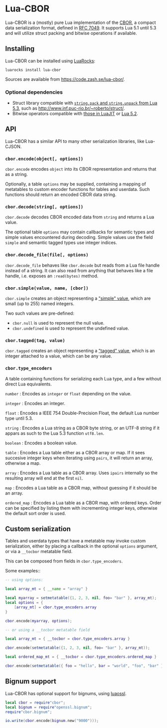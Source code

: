 Lua-CBOR
========

Lua-CBOR is a (mostly) pure Lua implementation of the
[CBOR](http://cbor.io/), a compact data serialization format,
defined in [RFC 7049](http://tools.ietf.org/html/rfc7049).
It supports Lua 5.1 until 5.3 and will utilize struct packing
and bitwise operations if available.

Installing
----------

Lua-CBOR can be installed using [LuaRocks](https://luarocks.org/):

    luarocks install lua-cbor

Sources are available from <https://code.zash.se/lua-cbor/>.

### Optional dependencies

-   Struct library compatible with [`string.pack` and `string.unpack`
    from Lua 5.3](http://www.lua.org/manual/5.3/manual.html#6.4.2), such
    as <http://www.inf.puc-rio.br/~roberto/struct/>.
-   Bitwise operators compatible with
    [those in LuaJIT](http://bitop.luajit.org/) or
    [Lua 5.2](https://luarocks.org/modules/siffiejoe/bit32).

API
---

Lua-CBOR has a similar API to many other serialization libraries, like
Lua-CJSON.

### `cbor.encode(object[, options])`

`cbor.encode` encodes `object` into its CBOR representation and returns
that as a string.

Optionally, a table `options` may be supplied, containing a mapping of
metatables to custom encoder functions for tables and userdata. Such
functions should return an encoded CBOR data string.

### `cbor.decode(string[, options])`

`cbor.decode` decodes CBOR encoded data from `string` and returns a Lua
value.

The optional table `options` may contain callbacks for semantic types
and simple values encountered during decoding. Simple values use the
field `simple` and semantic tagged types use integer indices.

### `cbor.decode_file(file[, options)`

`cbor.decode_file` behaves like `cbor.decode` but reads from a Lua file
handle instead of a string. It can also read from anything that behaves
like a file handle, i.e. exposes an `:read(bytes)` method.

### `cbor.simple(value, name, [cbor])`

`cbor.simple` creates an object representing a ["simple" value][simple],
which are small (up to 255) named integers.

Two such values are pre-defined:

* `cbor.null` is used to represent the null value.
* `cbor.undefined` is used to represent the undefined value.

[simple]: http://tools.ietf.org/html/rfc7049#section-2.3

### `cbor.tagged(tag, value)`

`cbor.tagged` creates an object representing a ["tagged" value][tagged],
which is an integer attached to a value, which can be any value.

[tagged]: http://tools.ietf.org/html/rfc7049#section-2.4

### `cbor.type_encoders`

A table containing functions for serializing each Lua type, and a few
without direct Lua equivalents.

`number`
:   Encodes as `integer` or `float` depending on the value.

`integer`
:   Encodes an integer.

`float`
:   Encodes a IEEE 754 Double-Precision Float, the default Lua number type until 5.3.

`string`
:   Encodes a Lua string as a CBOR byte string, or an UTF-8 string if it
    appars as such to the Lua 5.3 function `utf8.len`.

`boolean`
:   Encodes a boolean value.

`table`
:   Encodes a Lua table either as a CBOR array or map. If it sees
    succesive integer keys when iterating using `pairs`, it will return an array,
    otherwise a map.

`array`
:   Encodes a Lua table as a CBOR array. Uses `ipairs` internally so the
    resulting array will end at the first `nil`.

`map`
:   Encodes a Lua table as a CBOR map, without guessing if it should be an array.

`ordered_map`
:   Encodes a Lua table as a CBOR map, with ordered keys. Order can be
    specified by listing them with incrementing integer keys, otherwise
    the default sort order is used.

Custom serialization
--------------------

Tables and userdata types that have a metatable may invoke custom
serialization, either by placing a callback in the optional `options`
argument, or via a `__tocbor` metatable field.

This can be composed from fields in `cbor.type_encoders`.

Some examples::

```lua
-- using options:

local array_mt = { __name = "array" }

local myarray = setmetatable({1, 2, 3, nil, foo= "bar" }, array_mt);
local options = {
    [array_mt] = cbor.type_encoders.array
}

cbor.encode(myarray, options);

-- or using a __tocbor metatable field

local array_mt = { __tocbor = cbor.type_encoders.array }

cbor.encode(setmetatable({1, 2, 3, nil, foo= "bar" }, array_mt));

local ordered_map_mt = { __tocbor = cbor.type_encoders.ordered_map }

cbor.encode(setmetatable({ foo = "hello", bar = "world", "foo", "bar" }, array_mt));
```

Bignum support
--------------

Lua-CBOR has optional support for bignums, using
[luaossl](http://www.25thandclement.com/~william/projects/luaossl.html).

```lua
local cbor = require"cbor";
local bignum = require"openssl.bignum";
require"cbor.bignum";

io.write(cbor.encode(bignum.new("9000")));
```
